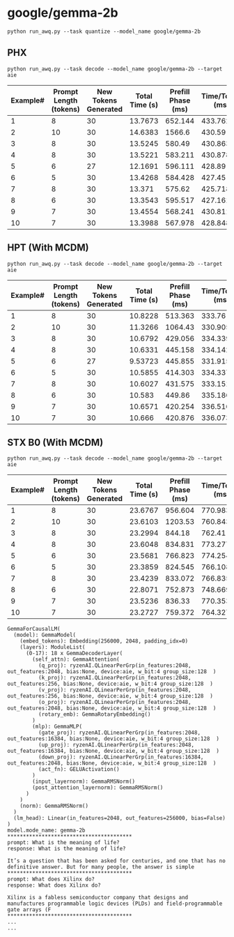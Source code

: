 # google/gemma-2b

```
python run_awq.py --task quantize --model_name google/gemma-2b
```

## PHX
```python run_awq.py --task decode --model_name google/gemma-2b --target aie```

|   Example# |   Prompt Length (tokens) |   New Tokens Generated |   Total Time (s) |   Prefill Phase (ms) |   Time/Token (ms) |   Tokens/Sec |
|------------|--------------------------|------------------------|------------------|----------------------|-------------------|--------------|
|          1 |                        8 |                     30 |          13.7673 |              652.144 |           433.762 |      2.30541 |
|          2 |                       10 |                     30 |          14.6383 |             1566.6   |           430.59  |      2.3224  |
|          3 |                        8 |                     30 |          13.5245 |              580.49  |           430.863 |      2.32092 |
|          4 |                        8 |                     30 |          13.5221 |              583.211 |           430.878 |      2.32084 |
|          5 |                        6 |                     27 |          12.1691 |              596.111 |           428.89  |      2.3316  |
|          6 |                        5 |                     30 |          13.4268 |              584.428 |           427.45  |      2.33946 |
|          7 |                        8 |                     30 |          13.371  |              575.62  |           425.718 |      2.34897 |
|          8 |                        6 |                     30 |          13.3543 |              595.517 |           427.161 |      2.34104 |
|          9 |                        7 |                     30 |          13.4554 |              568.241 |           430.811 |      2.3212  |
|         10 |                        7 |                     30 |          13.3988 |              567.978 |           428.848 |      2.33183 |

## HPT (With MCDM)

```python run_awq.py --task decode --model_name google/gemma-2b --target aie```

|   Example# |   Prompt Length (tokens) |   New Tokens Generated |   Total Time (s) |   Prefill Phase (ms) |   Time/Token (ms) |   Tokens/Sec |
|------------|--------------------------|------------------------|------------------|----------------------|-------------------|--------------|
|          1 |                        8 |                     30 |         10.8228  |              513.363 |           333.76  |      2.99616 |
|          2 |                       10 |                     30 |         11.3266  |             1064.43  |           330.905 |      3.02201 |
|          3 |                        8 |                     30 |         10.6792  |              429.056 |           334.339 |      2.99098 |
|          4 |                        8 |                     30 |         10.6331  |              445.158 |           334.142 |      2.99274 |
|          5 |                        6 |                     27 |          9.53723 |              445.855 |           331.915 |      3.01282 |
|          6 |                        5 |                     30 |         10.5855  |              414.303 |           334.337 |      2.99099 |
|          7 |                        8 |                     30 |         10.6027  |              431.575 |           333.151 |      3.00164 |
|          8 |                        6 |                     30 |         10.583   |              449.86  |           335.186 |      2.98342 |
|          9 |                        7 |                     30 |         10.6571  |              420.254 |           336.516 |      2.97162 |
|         10 |                        7 |                     30 |         10.666   |              420.876 |           336.073 |      2.97554 |

## STX B0 (With MCDM)

```python run_awq.py --task decode --model_name google/gemma-2b --target aie```

|   Example# |   Prompt Length (tokens) |   New Tokens Generated |   Total Time (s) |   Prefill Phase (ms) |   Time/Token (ms) |   Tokens/Sec |
|------------|--------------------------|------------------------|------------------|----------------------|-------------------|--------------|
|          1 |                        8 |                     30 |          23.6767 |              956.604 |           770.983 |      1.29705 |
|          2 |                       10 |                     30 |          23.6103 |             1203.53  |           760.843 |      1.31433 |
|          3 |                        8 |                     30 |          23.2994 |              844.18  |           762.41  |      1.31163 |
|          4 |                        8 |                     30 |          23.6048 |              834.831 |           773.277 |      1.2932  |
|          5 |                        6 |                     30 |          23.5681 |              766.823 |           774.254 |      1.29157 |
|          6 |                        5 |                     30 |          23.3859 |              824.545 |           766.108 |      1.3053  |
|          7 |                        8 |                     30 |          23.4239 |              833.072 |           766.835 |      1.30406 |
|          8 |                        6 |                     30 |          22.8071 |              752.873 |           748.669 |      1.3357  |
|          9 |                        7 |                     30 |          23.5236 |              836.33  |           770.353 |      1.29811 |
|         10 |                        7 |                     30 |          23.2727 |              759.372 |           764.327 |      1.30834 |

```
GemmaForCausalLM(
  (model): GemmaModel(
    (embed_tokens): Embedding(256000, 2048, padding_idx=0)
    (layers): ModuleList(
      (0-17): 18 x GemmaDecoderLayer(
        (self_attn): GemmaAttention(
          (q_proj): ryzenAI.QLinearPerGrp(in_features:2048, out_features:2048, bias:None, device:aie, w_bit:4 group_size:128  )
          (k_proj): ryzenAI.QLinearPerGrp(in_features:2048, out_features:256, bias:None, device:aie, w_bit:4 group_size:128  )
          (v_proj): ryzenAI.QLinearPerGrp(in_features:2048, out_features:256, bias:None, device:aie, w_bit:4 group_size:128  )
          (o_proj): ryzenAI.QLinearPerGrp(in_features:2048, out_features:2048, bias:None, device:aie, w_bit:4 group_size:128  )
          (rotary_emb): GemmaRotaryEmbedding()
        )
        (mlp): GemmaMLP(
          (gate_proj): ryzenAI.QLinearPerGrp(in_features:2048, out_features:16384, bias:None, device:aie, w_bit:4 group_size:128  )
          (up_proj): ryzenAI.QLinearPerGrp(in_features:2048, out_features:16384, bias:None, device:aie, w_bit:4 group_size:128  )
          (down_proj): ryzenAI.QLinearPerGrp(in_features:16384, out_features:2048, bias:None, device:aie, w_bit:4 group_size:128  )
          (act_fn): GELUActivation()
        )
        (input_layernorm): GemmaRMSNorm()
        (post_attention_layernorm): GemmaRMSNorm()
      )
    )
    (norm): GemmaRMSNorm()
  )
  (lm_head): Linear(in_features=2048, out_features=256000, bias=False)
)
model.mode_name: gemma-2b
****************************************
prompt: What is the meaning of life?
response: What is the meaning of life?

It’s a question that has been asked for centuries, and one that has no definitive answer. But for many people, the answer is simple
****************************************
prompt: What does Xilinx do?
response: What does Xilinx do?

Xilinx is a fabless semiconductor company that designs and manufactures programmable logic devices (PLDs) and field-programmable gate arrays (F
****************************************
...
...
```
